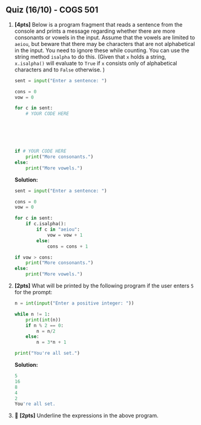 Quiz (16/10) - COGS 501
------------------------------------

1. **[4pts]** Below is a program fragment that reads a sentence from the console and prints a message regarding whether there are more consonants or vowels in the input. Assume that the vowels are limited to `aeiou`, but beware that there may be characters that are not alphabetical in the input. You need to ignore these while counting. You can use the string method `isalpha` to do this. (Given that `x` holds a string, `x.isalpha()` will evaluate to `True` if `x` consists only of alphabetical characters and to `False` otherwise. )

    ```python
    sent = input("Enter a sentence: ") 

    cons = 0
    vow = 0

    for c in sent:
        # YOUR CODE HERE






    if # YOUR CODE HERE 
        print("More consonants.")
    else:
        print("More vowels.")
    ```

    **Solution:**
    ```python
    sent = input("Enter a sentence: ")

    cons = 0
    vow = 0

    for c in sent:
        if c.isalpha():
            if c in "aeiou":
                vow = vow + 1
            else:
                cons = cons + 1

    if vow > cons:
        print("More consonants.")
    else:
        print("More vowels.")
    ```

2. **[2pts]** What will be printed by the following program if the user enters `5` for the prompt:

    ```python
    n = int(input("Enter a positive integer: "))

    while n != 1:
        print(int(n))
        if n % 2 == 0:
            n = n/2
        else:
            n = 3*n + 1

    print("You're all set.")
    ```

    **Solution:**
    ```python
    5
    16
    8
    4
    2
    You're all set.
    ```

3. 🤑 **[2pts]** Underline the expressions in the above program.
